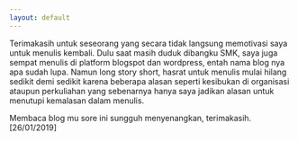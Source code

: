 ```yaml
---
layout: default
---
```


Terimakasih untuk seseorang yang secara tidak langsung memotivasi saya untuk menulis kembali. Dulu saat masih duduk dibangku SMK, saya juga sempat menulis di platform blogspot dan wordpress, entah nama blog nya apa sudah lupa. Namun long story short, hasrat untuk menulis mulai hilang sedikit demi sedikit karena beberapa alasan seperti kesibukan di organisasi ataupun perkuliahan yang sebenarnya hanya saya jadikan alasan untuk menutupi kemalasan dalam  menulis. 

Membaca blog mu sore ini sungguh menyenangkan, terimakasih. [26/01/2019]